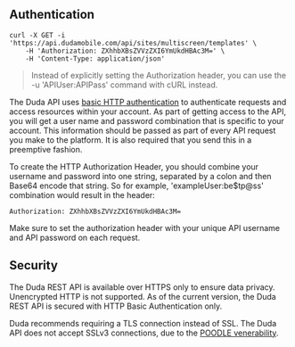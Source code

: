 ## Authentication

```shell
curl -X GET -i 'https://api.dudamobile.com/api/sites/multiscreen/templates' \
	-H 'Authorization: ZXhhbXBsZVVzZXI6YmUkdHBAc3M=' \ 
	-H 'Content-Type: application/json'
```
> Instead of explicitly setting the Authorization header, you can use the -u 'APIUser:APIPass' command with cURL instead.

The Duda API uses <a href="https://en.wikipedia.org/wiki/Basic_access_authentication" target="_blank">basic HTTP authentication</a> to authenticate requests and access resources within your account. As part of getting access to the API, you will get a user name and password combination that is specific to your account. This information should be passed as part of every API request you make to the platform. It is also required that you send this in a preemptive fashion. 

To create the HTTP Authorization Header, you should combine your username and password into one string, separated by a colon and then Base64 encode that string. So for example, 'exampleUser:be$tp@ss' combination would result in the header:

`Authorization: ZXhhbXBsZVVzZXI6YmUkdHBAc3M=`

<aside class="notice">
Make sure to set the authorization header with your unique API username and API password on each request.
</aside>

## Security 

The Duda REST API is available over HTTPS only to ensure data privacy. Unencrypted HTTP is not supported. As of the current version, the Duda REST API is secured with HTTP Basic Authentication only.

Duda recommends requiring a TLS connection instead of SSL. The Duda API does not accept SSLv3 connections, due to the [POODLE venerability](http://en.wikipedia.org/wiki/POODLE).  